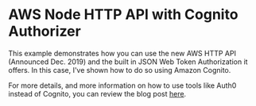 # AWS Node HTTP API with Cognito Authorizer

This example demonstrates how you can use the new AWS HTTP API (Announced Dec. 2019) and the built in JSON Web Token Authorization it offers. In this case, I've shown how to do so using Amazon Cognito. 

For more details, and more information on how to use tools like Auth0 instead of Cognito, you can review the blog post [here](https://serverless.com/blog/serverless-auth-with-aws-http-apis).
